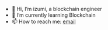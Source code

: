 - 👋 Hi, I’m izumi, a blockchain engineer
- 🌱 I’m currently learning Blockchain
- 📫 How to reach me: [email](mailto:izumi@koushiro.me)

<!---
iamizumi/iamizumi is a ✨ special ✨ repository because its `README.md` (this file) appears on your GitHub profile.
You can click the Preview link to take a look at your changes.
--->
